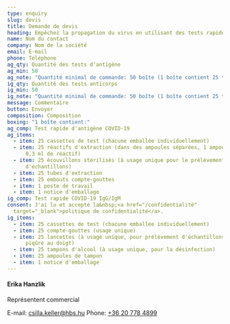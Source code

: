 ```yaml
---
type: enquiry
slug: devis
title: Demande de devis
heading: Empêchez la propagation du virus en utilisant des tests rapides!
name: Nom du contact
company: Nom de la société
email: E-mail
phone: Téléphone
ag_qty: Quantité des tests d’antigène
ag_min: 50
ag_note: "Quantité minimal de commande: 50 boîte (1 boîte contient 25 tests)"
ig_qty: Quantité des tests anticorps
ig_min: 50
ig_note: "Quantité minimal de commande: 50 boîte (1 boîte contient 25 tests)"
message: Commentaire
button: Envoyer
composition: Composition
boxing: "1 boîte contient:"
ag_comp: Test rapide d'antigène COVID-19
ag_items:
  - item: 25 cassettes de test (chacune emballée individuellement)
  - item: 25 réactifs d'extraction (dans des ampoules séparées, 1 ampoule contient
      0,3 ml de réactif)
  - item: 25 écouvillons stérilisés (à usage unique pour le prélèvement
      d'échantillons)
  - item: 25 tubes d'extraction
  - item: 25 embouts compte-gouttes
  - item: 1 poste de travail
  - item: 1 notice d'emballage
ig_comp: Test rapide COVID-19 IgG/IgM
consent: J'ai lu et accepté la&nbsp;<a href="/confidentialité"
  target="_blank">politique de confidentialité</a>.
ig_items:
  - item: 25 cassettes de test (chacune emballée individuellement)
  - item: 25 compte-gouttes (usage unique)
  - item: 25 lancettes (à usage unique, pour prélèvement d'échantillons de sang par
      piqûre au doigt)
  - item: 25 tampons d'alcool (à usage unique, pour la désinfection)
  - item: 25 ampoules de tampon
  - item: 1 notice d'emballage
---
```

#### Erika Hanzlik

Représentent commercial

E-mail: [csilla.keller@hbs.hu](mailto:csilla.keller@hbs.hu)
Phone: [+36 20 778 4899](tel:+36207784899)